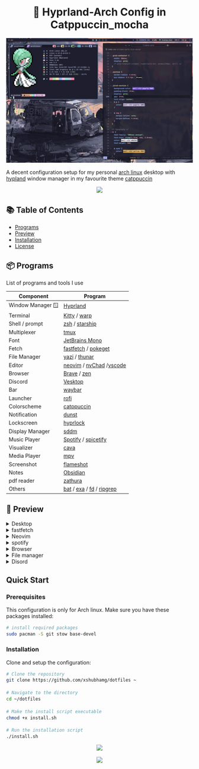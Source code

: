 <h1 align="center"> 🌟 Hyprland-Arch Config in Catppuccin_mocha</h1>

![Main Image](./assets/preview-fastfetch.png)

A decent configuration setup for my personal [arch linux](https://archlinux.org/) desktop with [hypland](https://hyprland.org/) window manager in my favourite theme [catppuccin](https://github.com/catppuccin/catppuccin)

<p align="center">
    <img src="https://raw.githubusercontent.com/catppuccin/catppuccin/main/assets/palette/macchiato.png"/>
</p>

## 📚 Table of Contents

- [Programs](#📦-programs)
- [Preview](#👀-preview)
- [Installation](#installation)
- [License](#license)

## 📦 Programs

List of programs and tools I use

| Component         | Program                                                                                                           |
| ----------------- | ----------------------------------------------------------------------------------------------------------------- |
| Window Manager 🪟 | [Hyprland](github.com/hyprwm/Hyprland)                                                                            |
| Terminal          | [Kitty](github.com/kovidgoyal/kitty) / [warp](app.warp.dev)                                                       |
| Shell / prompt    | [zsh](wiki.archlinux.org/title/Zsh) / [starship](starship.rs)                                                     |
| Multiplexer       | [tmux](github.com/tmux/tmux)                                                                                      |
| Font              | [JetBrains Mono](jetbrains.com/lp/mono/)                                                                          |
| Fetch             | [fastfetch](github.com/fastfetch-cli/fastfetch) / [pokeget](github.com/talwat/pokeget-rs)                         |
| File Manager      | [yazi](yazi-rs.github.io/) / [thunar](wiki.archlinux.org/title/Thunar)                                            |
| Editor            | [neovim](neovim.io) / [nvChad](github.com/nvChad) /[vscode](wiki.archlinux.org/title/Visual_Studio_Code)          |
| Browser           | [Brave](brave.com) / [zen](zen-browser.app)                                                                       |
| Discord           | [Vesktop](github.com/1j01/vesktop)                                                                                |
| Bar               | [waybar](github.com/Alexays/Waybar)                                                                               |
| Launcher          | [rofi](github.com/davatorium/rofi)                                                                                |
| Colorscheme       | [catppuccin](github.com/catppuccin/catppuccin)                                                                    |
| Notification      | [dunst](dunst-project.org)                                                                                        |
| Lockscreen        | [hyprlock](github.com/hyprwm/hyprlock)                                                                            |
| Display Manager   | [sddm](wiki.archlinux.org/title/sddm)                                                                             |
| Music Player      | [Spotify](spotify.com) / [spicetify](spicetify.app)                                                               |
| Visualizer        | [cava](github.com/karlstav/cava)                                                                                  |
| Media Player      | [mpv](mpv.io)                                                                                                     |
| Screenshot        | [flameshot](flameshot.org)                                                                                        |
| Notes             | [Obsidian](obsidian.md)                                                                                           |
| pdf reader        | [zathura](pwmt.org/projects/zathura/)                                                                             |
| Others            | [bat](github.com/sharkdp/bat) / [exa](github.com/ogham/exa) / [fd](github.com/sharkdp/fd) / [ripgrep](github.com) |

## 👀 Preview

<details>
    <summary>Desktop</summary>

![Preview-1](./assets/preview-1.png)

</details>

<details>
    <summary>fastfetch</summary>

![Preview-fastfetch](./assets/preview-fastfetch.png)

</details>

<details>
<summary>Neovim</summary>

![Preview-nvim](./assets/preview-nvim.png)

</details>

<details>
    <summary>spotify</summary>

![Preview-spotify](./assets/preview-spotify.png)

</details>
<details>
    <summary>Browser</summary>

![Preview-brave](./assets/preview-brave.png)

</details>

<details>
    <summary>File manager</summary>

![Preview-yazi](./assets/preview-yazi.png)

</details>
<details>
    <summary>Disord</summary>

![Preview-discord](./assets/preview-discord.png)

</details>

## Quick Start

### Prerequisites

This configuration is only for Arch linux. Make sure you have these packages installed:

```zsh
# install required packages
sudo pacman -S git stow base-devel
```

### Installation

Clone and setup the configuration:

```zsh
# Clone the repository
git clone https://github.com/xshubhamg/dotfiles ~

# Navigate to the directory
cd ~/dotfiles

# Make the install script executable
chmod +x install.sh

# Run the installation script
./install.sh
```

<p align="center">
	<img src="https://raw.githubusercontent.com/catppuccin/catppuccin/main/assets/footers/gray0_ctp_on_line.svg?sanitize=true" />
</p>

<p align="center">
	<a href="https://github.com/xshubhamg/xshubhamg/LICENSE"><img src="https://img.shields.io/static/v1.svg?style=for-the-badge&label=License&message=MIT&logoColor=d9e0ee&colorA=363a4f&colorB=b7bdf8"/></a>
</p>
